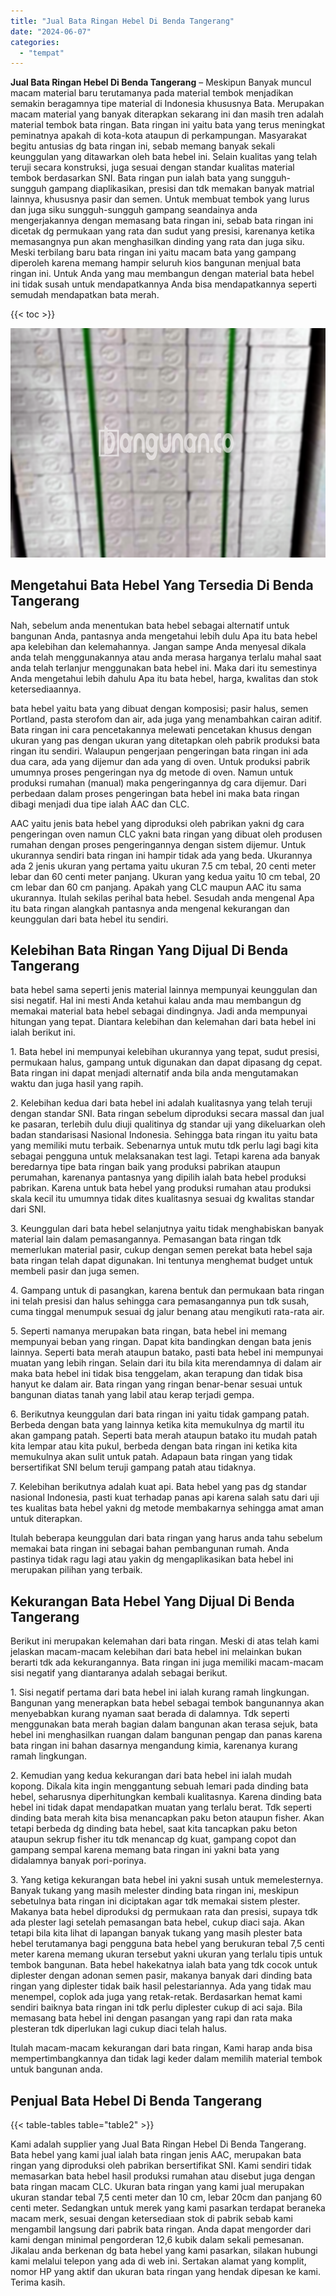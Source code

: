 ```yaml
---
title: "Jual Bata Ringan Hebel Di Benda Tangerang"
date: "2024-06-07"
categories: 
  - "tempat"
---
```


**Jual Bata Ringan Hebel Di Benda Tangerang** – Meskipun Banyak muncul macam material baru terutamanya pada material tembok menjadikan semakin beragamnya tipe material di Indonesia khususnya Bata. Merupakan macam material yang banyak diterapkan sekarang ini dan masih tren adalah material tembok bata ringan. Bata ringan ini yaitu bata yang terus meningkat peminatnya apakah di kota-kota ataupun di perkampungan. Masyarakat begitu antusias dg bata ringan ini, sebab memang banyak sekali keunggulan yang ditawarkan oleh bata hebel ini. Selain kualitas yang telah teruji secara konstruksi, juga sesuai dengan standar kualitas material tembok berdasarkan SNI. Bata ringan pun ialah bata yang sungguh-sungguh gampang diaplikasikan, presisi dan tdk memakan banyak matrial lainnya, khususnya pasir dan semen. Untuk membuat tembok yang lurus dan juga siku sungguh-sungguh gampang seandainya anda mengerjakannya dengan memasang bata ringan ini, sebab bata ringan ini dicetak dg permukaan yang rata dan sudut yang presisi, karenanya ketika memasangnya pun akan menghasilkan dinding yang rata dan juga siku. Meski terbilang baru bata ringan ini yaitu macam bata yang gampang diperoleh karena memang hampir seluruh kios bangunan menjual bata ringan ini. Untuk Anda yang mau membangun dengan material bata hebel ini tidak susah untuk mendapatkannya Anda bisa mendapatkannya seperti semudah mendapatkan bata merah.

{{< toc >}}

![Jual Bata Ringan Hebel Di Benda Tangerang](/images/jual-hebel-murah-11.png)

## Mengetahui Bata Hebel Yang Tersedia Di Benda Tangerang

Nah, sebelum anda menentukan bata hebel sebagai alternatif untuk bangunan Anda, pantasnya anda mengetahui lebih dulu Apa itu bata hebel apa kelebihan dan kelemahannya. Jangan sampe Anda menyesal dikala anda telah menggunakannya atau anda merasa harganya terlalu mahal saat anda telah terlanjur menggunakan bata hebel ini. Maka dari itu semestinya Anda mengetahui lebih dahulu Apa itu bata hebel, harga, kwalitas dan stok ketersediaannya.

bata hebel yaitu bata yang dibuat dengan komposisi; pasir halus, semen Portland, pasta sterofom dan air, ada juga yang menambahkan cairan aditif. Bata ringan ini cara pencetakannya melewati pencetakan khusus dengan ukuran yang pas dengan ukuran yang ditetapkan oleh pabrik produksi bata ringan itu sendiri. Walaupun pengerjaan pengeringan bata ringan ini ada dua cara, ada yang dijemur dan ada yang di oven. Untuk produksi pabrik umumnya proses pengeringan nya dg metode di oven. Namun untuk produksi rumahan (manual) maka pengeringannya dg cara dijemur. Dari perbedaan dalam proses pengeringan bata hebel ini maka bata ringan dibagi menjadi dua tipe ialah AAC dan CLC.

AAC yaitu jenis bata hebel yang diproduksi oleh pabrikan yakni dg cara pengeringan oven namun CLC yakni bata ringan yang dibuat oleh produsen rumahan dengan proses pengeringannya dengan sistem dijemur. Untuk ukurannya sendiri bata ringan ini hampir tidak ada yang beda. Ukurannya ada 2 jenis ukuran yang pertama yaitu ukuran 7.5 cm tebal, 20 centi meter lebar dan 60 centi meter panjang. Ukuran yang kedua yaitu 10 cm tebal, 20 cm lebar dan 60 cm panjang. Apakah yang CLC maupun AAC itu sama ukurannya. Itulah sekilas perihal bata hebel. Sesudah anda mengenal Apa itu bata ringan alangkah pantasnya anda mengenal kekurangan dan keunggulan dari bata hebel itu sendiri.

## Kelebihan Bata Ringan Yang Dijual Di Benda Tangerang

bata hebel sama seperti jenis material lainnya mempunyai keunggulan dan sisi negatif. Hal ini mesti Anda ketahui kalau anda mau membangun dg memakai material bata hebel sebagai dindingnya. Jadi anda mempunyai hitungan yang tepat. Diantara kelebihan dan kelemahan dari bata hebel ini ialah berikut ini.

1\. Bata hebel ini mempunyai kelebihan ukurannya yang tepat, sudut presisi, permukaan halus, gampang untuk digunakan dan dapat dipasang dg cepat. Bata ringan ini dapat menjadi alternatif anda bila anda mengutamakan waktu dan juga hasil yang rapih.

2\. Kelebihan kedua dari bata hebel ini adalah kualitasnya yang telah teruji dengan standar SNI. Bata ringan sebelum diproduksi secara massal dan jual ke pasaran, terlebih dulu diuji qualitinya dg standar uji yang dikeluarkan oleh badan standarisasi Nasional Indonesia. Sehingga bata ringan itu yaitu bata yang memiliki mutu terbaik. Sebenarnya untuk mutu tdk perlu lagi bagi kita sebagai pengguna untuk melaksanakan test lagi. Tetapi karena ada banyak beredarnya tipe bata ringan baik yang produksi pabrikan ataupun perumahan, karenanya pantasnya yang dipilih ialah bata hebel produksi pabrikan. Karena untuk bata hebel yang produksi rumahan atau produksi skala kecil itu umumnya tidak dites kualitasnya sesuai dg kwalitas standar dari SNI.

3\. Keunggulan dari bata hebel selanjutnya yaitu tidak menghabiskan banyak material lain dalam pemasangannya. Pemasangan bata ringan tdk memerlukan material pasir, cukup dengan semen perekat bata hebel saja bata ringan telah dapat digunakan. Ini tentunya menghemat budget untuk membeli pasir dan juga semen.

4\. Gampang untuk di pasangkan, karena bentuk dan permukaan bata ringan ini telah presisi dan halus sehingga cara pemasangannya pun tdk susah, cuma tinggal menumpuk sesuai dg jalur benang atau mengikuti rata-rata air.

5\. Seperti namanya merupakan bata ringan, bata hebel ini memang mempunyai beban yang ringan. Dapat kita bandingkan dengan bata jenis lainnya. Seperti bata merah ataupun batako, pasti bata hebel ini mempunyai muatan yang lebih ringan. Selain dari itu bila kita merendamnya di dalam air maka bata hebel ini tidak bisa tenggelam, akan terapung dan tidak bisa hanyut ke dalam air. Bata ringan yang ringan benar-benar sesuai untuk bangunan diatas tanah yang labil atau kerap terjadi gempa.

6\. Berikutnya keunggulan dari bata ringan ini yaitu tidak gampang patah. Berbeda dengan bata yang lainnya ketika kita memukulnya dg martil itu akan gampang patah. Seperti bata merah ataupun batako itu mudah patah kita lempar atau kita pukul, berbeda dengan bata ringan ini ketika kita memukulnya akan sulit untuk patah. Adapaun bata ringan yang tidak bersertifikat SNI belum teruji gampang patah atau tidaknya.

7\. Kelebihan berikutnya adalah kuat api. Bata hebel yang pas dg standar nasional Indonesia, pasti kuat terhadap panas api karena salah satu dari uji tes kualitas bata hebel yakni dg metode membakarnya sehingga amat aman untuk diterapkan.

Itulah beberapa keunggulan dari bata ringan yang harus anda tahu sebelum memakai bata ringan ini sebagai bahan pembangunan rumah. Anda pastinya tidak ragu lagi atau yakin dg mengaplikasikan bata hebel ini merupakan pilihan yang terbaik.

## Kekurangan Bata Hebel Yang Dijual Di Benda Tangerang

Berikut ini merupakan kelemahan dari bata ringan. Meski di atas telah kami jelaskan macam-macam kelebihan dari bata hebel ini melainkan bukan berarti tdk ada kekurangannya. Bata ringan ini juga memiliki macam-macam sisi negatif yang diantaranya adalah sebagai berikut.

1\. Sisi negatif pertama dari bata hebel ini ialah kurang ramah lingkungan. Bangunan yang menerapkan bata hebel sebagai tembok bangunannya akan menyebabkan kurang nyaman saat berada di dalamnya. Tdk seperti menggunakan bata merah bagian dalam bangunan akan terasa sejuk, bata hebel ini menghasilkan ruangan dalam bangunan pengap dan panas karena bata ringan ini bahan dasarnya mengandung kimia, karenanya kurang ramah lingkungan.

2\. Kemudian yang kedua kekurangan dari bata hebel ini ialah mudah kopong. Dikala kita ingin menggantung sebuah lemari pada dinding bata hebel, seharusnya diperhitungkan kembali kualitasnya. Karena dinding bata hebel ini tidak dapat mendapatkan muatan yang terlalu berat. Tdk seperti dinding bata merah kita bisa menancapkan paku beton ataupun fisher. Akan tetapi berbeda dg dinding bata hebel, saat kita tancapkan paku beton ataupun sekrup fisher itu tdk menancap dg kuat, gampang copot dan gampang sempal karena memang bata ringan ini yakni bata yang didalamnya banyak pori-porinya.

3\. Yang ketiga kekurangan bata hebel ini yakni susah untuk memelesternya. Banyak tukang yang masih melester dinding bata ringan ini, meskipun sebetulnya bata ringan ini diciptakan agar tdk memakai sistem plester. Makanya bata hebel diproduksi dg permukaan rata dan presisi, supaya tdk ada plester lagi setelah pemasangan bata hebel, cukup diaci saja. Akan tetapi bila kita lihat di lapangan banyak tukang yang masih plester bata hebel terutamanya bagi pengguna bata hebel yang berukuran tebal 7,5 centi meter karena memang ukuran tersebut yakni ukuran yang terlalu tipis untuk tembok bangunan. Bata hebel hakekatnya ialah bata yang tdk cocok untuk diplester dengan adonan semen pasir, makanya banyak dari dinding bata ringan yang diplester tidak baik hasil pelestariannya. Ada yang tidak mau menempel, coplok ada juga yang retak-retak. Berdasarkan hemat kami sendiri baiknya bata ringan ini tdk perlu diplester cukup di aci saja. Bila memasang bata hebel ini dengan pasangan yang rapi dan rata maka plesteran tdk diperlukan lagi cukup diaci telah halus.

Itulah macam-macam kekurangan dari bata ringan, Kami harap anda bisa mempertimbangkannya dan tidak lagi keder dalam memilih material tembok untuk bangunan anda.

## Penjual Bata Hebel Di Benda Tangerang

{{< table-tables table="table2" >}}

Kami adalah supplier yang Jual Bata Ringan Hebel Di Benda Tangerang. Bata hebel yang kami jual ialah bata ringan jenis AAC, merupakan bata ringan yang diproduksi oleh pabrikan bersertifikat SNI. Kami sendiri tidak memasarkan bata hebel hasil produksi rumahan atau disebut juga dengan bata ringan macam CLC. Ukuran bata ringan yang kami jual merupakan ukuran standar tebal 7,5 centi meter dan 10 cm, lebar 20cm dan panjang 60 centi meter. Sedangkan untuk merek yang kami pasarkan terdapat beraneka macam merk, sesuai dengan ketersediaan stok di pabrik sebab kami mengambil langsung dari pabrik bata ringan. Anda dapat mengorder dari kami dengan minimal pengorderan 12,6 kubik dalam sekali pemesanan. Jikalau anda berkenan dg bata hebel yang kami pasarkan, silakan hubungi kami melalui telepon yang ada di web ini. Sertakan alamat yang komplit, nomor HP yang aktif dan ukuran bata ringan yang hendak dipesan ke kami. Terima kasih.
